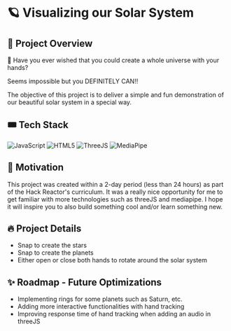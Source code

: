 # :ringed_planet: Visualizing our Solar System 

## :sunflower: Project Overview
:exploding_head: Have you ever wished that you could create a whole universe with your hands? 

Seems impossible but you DEFINITELY CAN!! 

The objective of this project is to deliver a simple and fun demonstration of our beautiful solar system in a special way. 

## :tickets: Tech Stack

![JavaScript](https://img.shields.io/badge/JavaScript-%23323330.svg?&style=for-the-badge&logo=javascript&logoColor=%23F7DF1E)
![HTML5](https://img.shields.io/badge/HTML5%20-%23E34F26.svg?&style=for-the-badge&logo=html5&logoColor=white)
![ThreeJS](https://img.shields.io/badge/threejs%20-black?style=for-the-badge&logo=three.js&logoColor=white)
![MediaPipe](https://img.shields.io/badge/mediapipe%20-yellow?style=for-the-badge&logo=medium&logoColor=white)

## :muscle: Motivation
This project was created within a 2-day period (less than 24 hours) as part of the Hack Reactor's curriculum.
It was a really nice opportunity for me to get familiar with more technologies such as threeJS and mediapipe.
I hope it will inspire you to also build something cool and/or learn something new. 

## :fire: Project Details
* Snap to create the stars
* Snap to create the planets
* Either open or close both hands to rotate around the solar system

## :sparkles: Roadmap - Future Optimizations
* Implementing rings for some planets such as Saturn, etc.
* Adding more interactive functionalities with hand tracking
* Improving response time of hand tracking when adding an audio in threeJS
